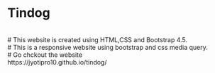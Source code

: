 # Tindog
<br/>
# This website is created using HTML,CSS and Bootstrap 4.5.
<br/>
# This is a responsive website using bootstrap and css media query.
<br/>
# Go chckout the website
<br/>
https://jyotipro10.github.io/tindog/
